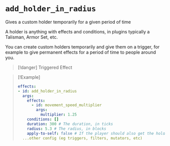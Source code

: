 # `add_holder_in_radius`

Gives a custom holder temporarily for a given period of time

A holder is anything with effects and conditions, in plugins typically a Talisman, Armor Set, etc.

You can create custom holders temporarily and give them on a trigger, for example to give permanent effects for a period of time to people around you.

> [!danger] Triggered Effect

> [!Example]
> ```yaml
> effects:
> - id: add_holder_in_radius
>   args:
>     effects: 
>       - id: movement_speed_multiplier
>         args:
>           multiplier: 1.25
>     conditions: []
>     duration: 300 # The duration, in ticks
>     radius: 5.3 # The radius, in blocks
>     apply-to-self: false # If the player should also get the holder (Defaults to false)
>   ...other config (eg triggers, filters, mutators, etc)
> ```

